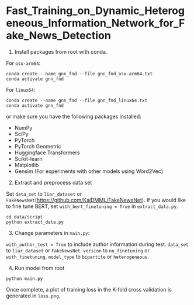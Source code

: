 # Fast_Training_on_Dynamic_Heterogeneous_Information_Network_for_Fake_News_Detection

1. Install packages from root with conda. 

For `osx-arm64`:
```
conda create --name gnn_fnd --file gnn_fnd_osx-arm64.txt
conda activate gnn_fnd
```

For `linux64`:
```
conda create --name gnn_fnd --file gnn_fnd_linux64.txt
conda activate gnn_fnd
```

or make sure you have the following packages installed:
  * NumPy
  * SciPy
  * PyTorch
  * PyTorch Geometric
  * Huggingface Transformers
  * Scikit-learn
  * Matplotlib
  * Gensim (For experiments with other models using Word2Vec)

2. Extract and preprocess data set

Set `data_set` to `liar_dataset` or `FakeNewsNet`(https://github.com/KaiDMML/FakeNewsNet).
If you would like to fine tune BERT, set `with_bert_finetuning = True` in `extract_data.py`. 

```
cd data/script
python extract_data.py
```

3. Change parameters in `main.py`:

  `with_author_test = True` to include author information during test.
  `data_set` to `liar_dataset` or `FakeNewsNet`.
  `version` to `no_finetuning` or `with_finetuning`.
  `model_type` to `bipartite` or `heterogeneous`. 

4. Run model from root
```
python main.py
```

Once complete, a plot of training loss in the K-fold cross validation is generated in `loss.png`.

